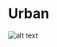 # Urban

![alt text](https://raw.githubusercontent.com/GabrielChagas1/Cursos/master/Sites/Urban/screen.png)